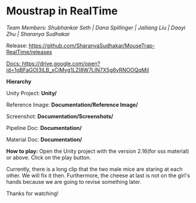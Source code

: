 <b> <h1>Moustrap in RealTime</b></h1>
<i>
Team Members: Shubhankar Seth | Dana Spillinger | Jailiang Liu | Daoyi Zhu | Sharanya Sudhakar
</i>

Release: https://github.com/SharanyaSudhakar/MouseTrap-RealTime/releases

<u>Docs: </u>
https://drive.google.com/open?id=1gBFaGOI3lLB_xCjMvg1LZI8W7LIN7X5g6yRNOOQqMiI

<b>Hierarchy</b>

Unity Project: **Unity/**

Reference Image: **Documentation/Reference Image/**

Screenshot: **Documentation/Screenshots/**

Pipeline Doc: **Documentation/**

Material Doc: **Documentation/**

<b>How to play: </b>
Open the Unity project with the version 2.16(for sss material) or above.
Click on the play button.

Currently, there is a long clip that the two male mice are staring at each other.
We will fix it then. Furthermore, the cheese at last is not on the girl's hands because we are going to 
revise something later.

Thanks for watching!
